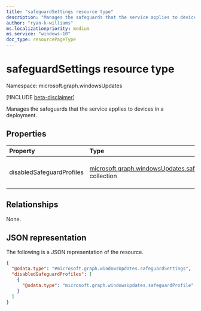 ```yaml
---
title: "safeguardSettings resource type"
description: "Manages the safeguards that the service applies to devices in a deployment."
author: "ryan-k-williams"
ms.localizationpriority: medium
ms.service: "windows-10"
doc_type: resourcePageType
---
```


# safeguardSettings resource type

Namespace: microsoft.graph.windowsUpdates

[!INCLUDE [beta-disclaimer](../../includes/beta-disclaimer.md)]

Manages the safeguards that the service applies to devices in a deployment.

## Properties
|Property|Type|Description|
|:---|:---|:---|
|disabledSafeguardProfiles|[microsoft.graph.windowsUpdates.safeguardProfile](../resources/windowsupdates-safeguardprofile.md) collection|List of safeguards to ignore per device.|

## Relationships
None.

## JSON representation
The following is a JSON representation of the resource.
<!-- {
  "blockType": "resource",
  "@odata.type": "microsoft.graph.windowsUpdates.safeguardSettings"
}
-->
``` json
{
  "@odata.type": "#microsoft.graph.windowsUpdates.safeguardSettings",
  "disabledSafeguardProfiles": [
    {
      "@odata.type": "microsoft.graph.windowsUpdates.safeguardProfile"
    }
  ]
}
```

